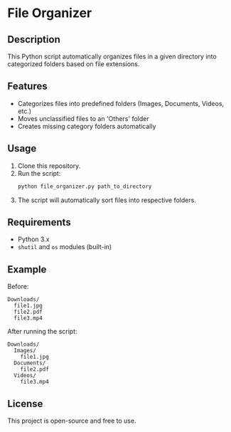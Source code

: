 # File Organizer

## Description
This Python script automatically organizes files in a given directory into categorized folders based on file extensions.

## Features
- Categorizes files into predefined folders (Images, Documents, Videos, etc.)
- Moves unclassified files to an 'Others' folder
- Creates missing category folders automatically

## Usage
1. Clone this repository.
2. Run the script:
   ```bash
   python file_organizer.py path_to_directory
   ```
3. The script will automatically sort files into respective folders.

## Requirements
- Python 3.x
- `shutil` and `os` modules (built-in)

## Example
Before:
```
Downloads/
  file1.jpg
  file2.pdf
  file3.mp4
```
After running the script:
```
Downloads/
  Images/
    file1.jpg
  Documents/
    file2.pdf
  Videos/
    file3.mp4
```

## License
This project is open-source and free to use.
